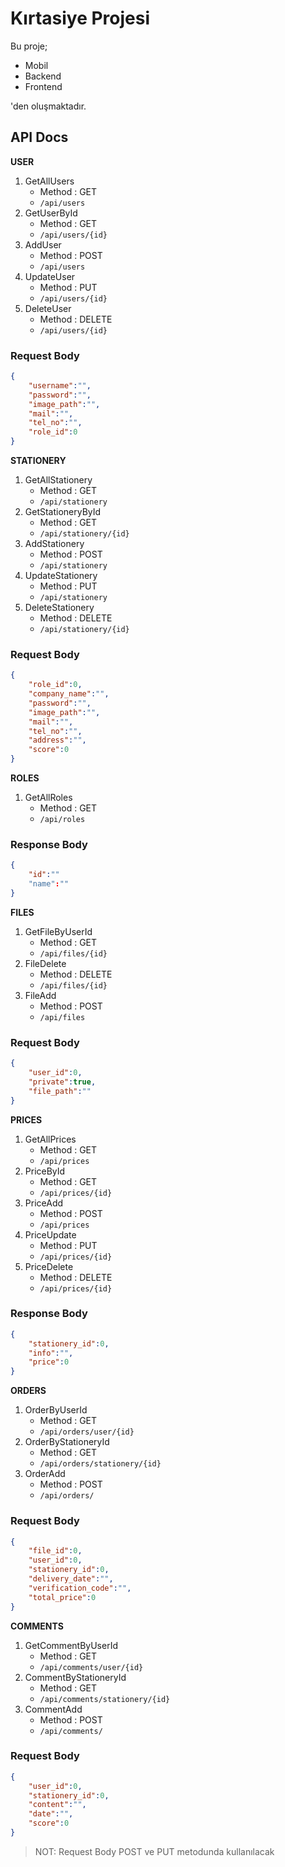 # Kırtasiye Projesi

Bu proje;

- Mobil
- Backend
- Frontend

'den oluşmaktadır.

## API Docs

**USER**

1. GetAllUsers
    - Method : GET
    - `/api/users`
2. GetUserById
    - Method : GET
    - `/api/users/{id}`
3. AddUser
    - Method : POST
    - `/api/users`
4. UpdateUser
    - Method : PUT
    - `/api/users/{id}`
5. DeleteUser
    - Method : DELETE
    - `/api/users/{id}`

### Request Body

``` json
{
    "username":"",
    "password":"",
    "image_path":"",
    "mail":"",
    "tel_no":"",
    "role_id":0
}
```

**STATIONERY**

1. GetAllStationery
    - Method : GET
    - `/api/stationery`
2. GetStationeryById
    - Method : GET
    - `/api/stationery/{id}`
3. AddStationery
    - Method : POST
    - `/api/stationery`
4. UpdateStationery
    - Method : PUT
    - `/api/stationery`
5. DeleteStationery
    - Method : DELETE
    - `/api/stationery/{id}`

### Request Body

```json
{
    "role_id":0,
    "company_name":"",
    "password":"",
    "image_path":"",
    "mail":"",
    "tel_no":"",
    "address":"",
    "score":0
}
```

**ROLES**

1. GetAllRoles
    - Method : GET
    - `/api/roles`

### Response Body

```json
{
    "id":""
    "name":""
}
```

**FILES**

1. GetFileByUserId
    - Method : GET
    - `/api/files/{id}`
2. FileDelete
    - Method : DELETE
    - `/api/files/{id}`
3. FileAdd
    - Method : POST
    - `/api/files`

### Request Body

```json
{
    "user_id":0,
    "private":true,
    "file_path":""
}
```

**PRICES**

1. GetAllPrices
    - Method : GET
    - `/api/prices`
2. PriceById
    - Method : GET
    - `/api/prices/{id}`
3. PriceAdd
    - Method : POST
    - `/api/prices`
4. PriceUpdate
    - Method : PUT
    - `/api/prices/{id}`
5. PriceDelete
    - Method : DELETE
    - `/api/prices/{id}`

### Response Body

```json
{
    "stationery_id":0,
    "info":"",
    "price":0
}
```

**ORDERS**

1. OrderByUserId
    - Method : GET
    - `/api/orders/user/{id}`
2. OrderByStationeryId
    - Method : GET
    - `/api/orders/stationery/{id}`
3. OrderAdd
    - Method : POST
    - `/api/orders/`

### Request Body

```json
{
    "file_id":0,
    "user_id":0,
    "stationery_id":0,
    "delivery_date":"",
    "verification_code":"",
    "total_price":0
}
```

**COMMENTS**

1. GetCommentByUserId
    - Method : GET
    - `/api/comments/user/{id}`
2. CommentByStationeryId
    - Method : GET
    - `/api/comments/stationery/{id}`
3. CommentAdd
    - Method : POST
    - `/api/comments/`

### Request Body

```json
{
    "user_id":0,
    "stationery_id":0,
    "content":"",
    "date":"",
    "score":0
}
```

> NOT: Request Body POST ve PUT metodunda kullanılacak
